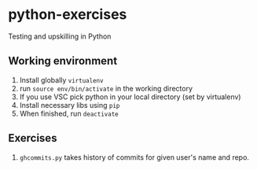 # python-exercises
Testing and upskilling in Python

## Working environment
1. Install globally `virtualenv`
2. run `source env/bin/activate` in the working directory
3. If you use VSC pick python in your local directory (set by virtualenv)
4. Install necessary libs using `pip`
5. When finished, run `deactivate`

## Exercises
1. `ghcommits.py` takes history of commits for given user's name and repo.
